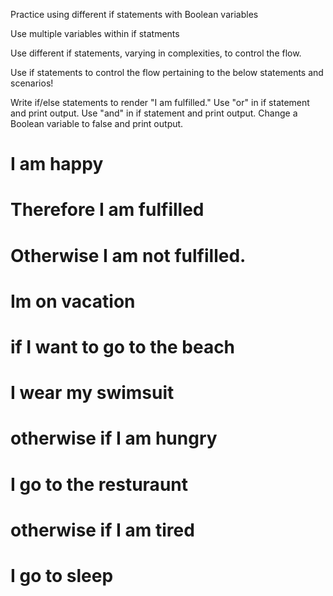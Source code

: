 Practice using different if statements with Boolean variables

Use multiple variables within if statments

Use different if statements, varying in complexities, to control the flow.

Use if statements to control the flow pertaining to the below statements and scenarios!

Write if/else statements to render "I am fulfilled."
Use "or" in if statement and print output.
Use "and" in if statement and print output.
Change a Boolean variable to false and print output.
# I am happy
#    Therefore I am fulfilled
# Otherwise I am not fulfilled.

# Im on vacation
# if I want to go to the beach
#    I wear my swimsuit
# otherwise if I am hungry
#    I go to the resturaunt
# otherwise if I am tired
#    I go to sleep